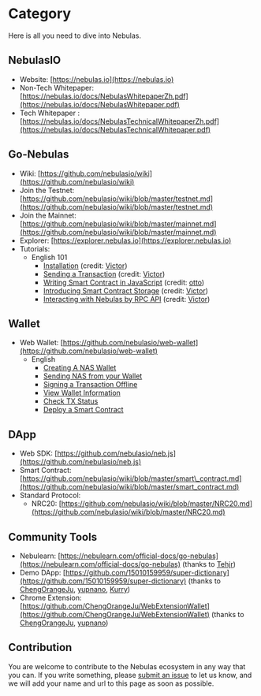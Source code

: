# Category

Here is all you need to dive into Nebulas.

## NebulasIO

* Website: [https://nebulas.io](https://nebulas.io)
* Non-Tech Whitepaper: [https://nebulas.io/docs/NebulasWhitepaperZh.pdf](https://nebulas.io/docs/NebulasWhitepaper.pdf)
* Tech Whitepaper :[https://nebulas.io/docs/NebulasTechnicalWhitepaperZh.pdf](https://nebulas.io/docs/NebulasTechnicalWhitepaper.pdf)

## Go-Nebulas

* Wiki: [https://github.com/nebulasio/wiki](https://github.com/nebulasio/wiki)
* Join the Testnet: [https://github.com/nebulasio/wiki/blob/master/testnet.md](https://github.com/nebulasio/wiki/blob/master/testnet.md)
* Join the Mainnet: [https://github.com/nebulasio/wiki/blob/master/mainnet.md](https://github.com/nebulasio/wiki/blob/master/mainnet.md)
* Explorer: [https://explorer.nebulas.io](https://explorer.nebulas.io)
* Tutorials:
  * English 101
    * [Installation](https://github.com/nebulasio/wiki/blob/master/tutorials/[English]%20Nebulas%20101%20-%2001%20Installation.md) \(credit: [Victor](https://github.com/victorychain)\)
    * [Sending a Transaction](https://github.com/nebulasio/wiki/blob/master/tutorials/[English]%20Nebulas%20101%20-%2002%20Transaction.md) \(credit: [Victor](https://github.com/victorychain)\)
    * [Writing Smart Contract in JavaScript](https://github.com/nebulasio/wiki/blob/master/tutorials/[English]%20Nebulas%20101%20-%2003%20Smart%20Contracts%20JavaScript.md) \(credit: [otto](https://github.com/ottokafka)\)
    * [Introducing Smart Contract Storage](https://github.com/nebulasio/wiki/blob/master/tutorials/[English]%20Nebulas%20101%20-%2004%20Smart%20Contract%20Storage.md) \(credit: [Victor](https://github.com/victorychain)\)
    * [Interacting with Nebulas by RPC API](https://github.com/nebulasio/wiki/blob/master/tutorials/[English]%20Nebulas%20101%20-%2005%20Interacting%20with%20Nebulas%20by%20RPC%20API.md) \(credit: [Victor](https://github.com/victorychain)\)

## Wallet

* Web Wallet: [https://github.com/nebulasio/web-wallet](https://github.com/nebulasio/web-wallet)
  * English
    * [Creating A NAS Wallet](https://medium.com/nebulasio/creating-a-nas-wallet-9d01b5fa2df6)
    * [Sending NAS from your Wallet](https://medium.com/nebulasio/sending-nas-from-your-wallet-be1b958c4e5d)
    * [Signing a Transaction Offline](https://medium.com/nebulasio/signing-a-transaction-offline-ae8278f45201)
    * [View Wallet Information](https://medium.com/nebulasio/view-wallet-information-fcea3ea35d94)
    * [Check TX Status](https://medium.com/nebulasio/check-tx-status-8dc7dd9b79de)
    * [Deploy a Smart Contract](https://medium.com/nebulasio/deploy-a-smart-contract-1e781e13c22e)

## DApp

* Web SDK: [https://github.com/nebulasio/neb.js](https://github.com/nebulasio/neb.js)
* Smart Contract: [https://github.com/nebulasio/wiki/blob/master/smart\_contract.md](https://github.com/nebulasio/wiki/blob/master/smart_contract.md)
* Standard Protocol:
  * NRC20: [https://github.com/nebulasio/wiki/blob/master/NRC20.md](https://github.com/nebulasio/wiki/blob/master/NRC20.md)

## Community Tools

* Nebulearn: [https://nebulearn.com/official-docs/go-nebulas](https://nebulearn.com/official-docs/go-nebulas) \(thanks to [Tehjr](https://github.com/HermantNET)\)
* Demo DApp: [https://github.com/15010159959/super-dictionary](https://github.com/15010159959/super-dictionary) \(thanks to [ChengOrangeJu](https://github.com/ChengOrangeJu), [yupnano](https://github.com/yupnano), [Kurry](https://github.com/15010159959)\)
* Chrome Extension: [https://github.com/ChengOrangeJu/WebExtensionWallet](https://github.com/ChengOrangeJu/WebExtensionWallet) \(thanks to [ChengOrangeJu](https://github.com/ChengOrangeJu), [yupnano](https://github.com/yupnano)\)

## Contribution

You are welcome to contribute to the Nebulas ecosystem in any way that you can. If you write something, please [submit an issue](https://github.com/nebulasio/wiki/issues/new) to let us know, and we will add your name and url to this page as soon as possible.

